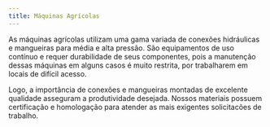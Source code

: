 ```yaml
---
title: Máquinas Agrícolas
---
```


As máquinas agrícolas utilizam uma gama variada de conexões hidráulicas e mangueiras para média e alta pressão. São equipamentos de uso contínuo e requer durabilidade de seus componentes, pois a manutenção dessas máquinas em alguns casos é muito restrita, por trabalharem em locais de difícil acesso. 

Logo, a importância de conexões e mangueiras montadas de excelente qualidade asseguram a produtividade desejada. Nossos materiais possuem certificação e homologação para atender as mais exigentes solicitacões de trabalho.

